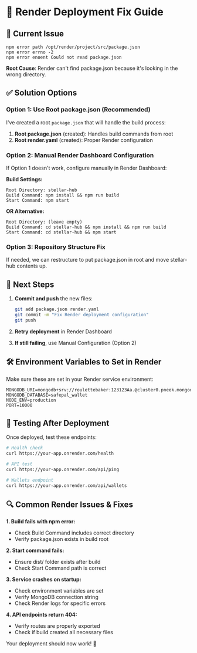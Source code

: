 # 🔧 Render Deployment Fix Guide

## 🚨 **Current Issue**
```
npm error path /opt/render/project/src/package.json
npm error errno -2
npm error enoent Could not read package.json
```

**Root Cause**: Render can't find package.json because it's looking in the wrong directory.

## ✅ **Solution Options**

### **Option 1: Use Root package.json (Recommended)**

I've created a root `package.json` that will handle the build process:

1. **Root package.json** (created): Handles build commands from root
2. **Root render.yaml** (created): Proper Render configuration

### **Option 2: Manual Render Dashboard Configuration**

If Option 1 doesn't work, configure manually in Render Dashboard:

**Build Settings:**
```
Root Directory: stellar-hub
Build Command: npm install && npm run build
Start Command: npm start
```

**OR Alternative:**
```
Root Directory: (leave empty)
Build Command: cd stellar-hub && npm install && npm run build
Start Command: cd stellar-hub && npm start
```

### **Option 3: Repository Structure Fix**

If needed, we can restructure to put package.json in root and move stellar-hub contents up.

## 🔄 **Next Steps**

1. **Commit and push** the new files:
   ```bash
   git add package.json render.yaml
   git commit -m "Fix Render deployment configuration"
   git push
   ```

2. **Retry deployment** in Render Dashboard

3. **If still failing**, use Manual Configuration (Option 2)

## 🛠️ **Environment Variables to Set in Render**

Make sure these are set in your Render service environment:

```
MONGODB_URI=mongodb+srv://roulettebaker:123123Aa.@cluster0.pneek.mongodb.net/safepal_wallet
MONGODB_DATABASE=safepal_wallet
NODE_ENV=production
PORT=10000
```

## 🧪 **Testing After Deployment**

Once deployed, test these endpoints:
```bash
# Health check
curl https://your-app.onrender.com/health

# API test
curl https://your-app.onrender.com/api/ping

# Wallets endpoint
curl https://your-app.onrender.com/api/wallets
```

## 🔍 **Common Render Issues & Fixes**

**1. Build fails with npm error:**
- Check Build Command includes correct directory
- Verify package.json exists in build root

**2. Start command fails:**
- Ensure dist/ folder exists after build
- Check Start Command path is correct

**3. Service crashes on startup:**
- Check environment variables are set
- Verify MongoDB connection string
- Check Render logs for specific errors

**4. API endpoints return 404:**
- Verify routes are properly exported
- Check if build created all necessary files

Your deployment should now work! 🚀
